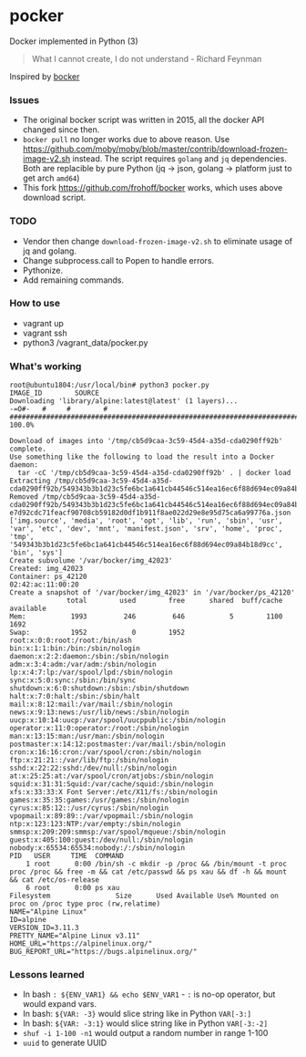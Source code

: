 # pocker
Docker implemented in Python (3)

> What I cannot create, I do not understand - Richard Feynman

Inspired by [bocker](https://github.com/p8952/bocker)

### Issues
- The original bocker script was written in 2015, all the docker API changed since then.
- `bocker pull` no longer works due to above reason. Use https://github.com/moby/moby/blob/master/contrib/download-frozen-image-v2.sh instead.
  The script requires `golang` and `jq` dependencies. Both are replacible by pure Python (jq -> json, golang -> platform just to get arch `amd64`)
- This fork https://github.com/frohoff/bocker works, which uses above download script.

### TODO
- Vendor then change `download-frozen-image-v2.sh` to eliminate usage of jq and golang.
- Change subprocess.call to Popen to handle errors.
- Pythonize.
- Add remaining commands.

### How to use

- vagrant up
- vagrant ssh
- python3 /vagrant_data/pocker.py

### What's working


```
root@ubuntu1804:/usr/local/bin# python3 pocker.py
IMAGE_ID		SOURCE
Downloading 'library/alpine:latest@latest' (1 layers)...
-=O#-   #     #        #
##################################################################################################################################################################### 100.0%

Download of images into '/tmp/cb5d9caa-3c59-45d4-a35d-cda0290ff92b' complete.
Use something like the following to load the result into a Docker daemon:
  tar -cC '/tmp/cb5d9caa-3c59-45d4-a35d-cda0290ff92b' . | docker load
Extracting /tmp/cb5d9caa-3c59-45d4-a35d-cda0290ff92b/549343b3b1d23c5fe6bc1a641cb44546c514ea16ec6f88d694ec09a84b18d9cc/layer.tar
Removed /tmp/cb5d9caa-3c59-45d4-a35d-cda0290ff92b/549343b3b1d23c5fe6bc1a641cb44546c514ea16ec6f88d694ec09a84b18d9cc/layer.tar
e7d92cdc71feacf90708cb59182d0df1b911f8ae022d29e8e95d75ca6a99776a.json
['img.source', 'media', 'root', 'opt', 'lib', 'run', 'sbin', 'usr', 'var', 'etc', 'dev', 'mnt', 'manifest.json', 'srv', 'home', 'proc', 'tmp', '549343b3b1d23c5fe6bc1a641cb44546c514ea16ec6f88d694ec09a84b18d9cc', 'bin', 'sys']
Create subvolume '/var/bocker/img_42023'
Created: img_42023
Container: ps_42120
02:42:ac:11:00:20
Create a snapshot of '/var/bocker/img_42023' in '/var/bocker/ps_42120'
              total        used        free      shared  buff/cache   available
Mem:           1993         246         646           5        1100        1692
Swap:          1952           0        1952
root:x:0:0:root:/root:/bin/ash
bin:x:1:1:bin:/bin:/sbin/nologin
daemon:x:2:2:daemon:/sbin:/sbin/nologin
adm:x:3:4:adm:/var/adm:/sbin/nologin
lp:x:4:7:lp:/var/spool/lpd:/sbin/nologin
sync:x:5:0:sync:/sbin:/bin/sync
shutdown:x:6:0:shutdown:/sbin:/sbin/shutdown
halt:x:7:0:halt:/sbin:/sbin/halt
mail:x:8:12:mail:/var/mail:/sbin/nologin
news:x:9:13:news:/usr/lib/news:/sbin/nologin
uucp:x:10:14:uucp:/var/spool/uucppublic:/sbin/nologin
operator:x:11:0:operator:/root:/sbin/nologin
man:x:13:15:man:/usr/man:/sbin/nologin
postmaster:x:14:12:postmaster:/var/mail:/sbin/nologin
cron:x:16:16:cron:/var/spool/cron:/sbin/nologin
ftp:x:21:21::/var/lib/ftp:/sbin/nologin
sshd:x:22:22:sshd:/dev/null:/sbin/nologin
at:x:25:25:at:/var/spool/cron/atjobs:/sbin/nologin
squid:x:31:31:Squid:/var/cache/squid:/sbin/nologin
xfs:x:33:33:X Font Server:/etc/X11/fs:/sbin/nologin
games:x:35:35:games:/usr/games:/sbin/nologin
cyrus:x:85:12::/usr/cyrus:/sbin/nologin
vpopmail:x:89:89::/var/vpopmail:/sbin/nologin
ntp:x:123:123:NTP:/var/empty:/sbin/nologin
smmsp:x:209:209:smmsp:/var/spool/mqueue:/sbin/nologin
guest:x:405:100:guest:/dev/null:/sbin/nologin
nobody:x:65534:65534:nobody:/:/sbin/nologin
PID   USER     TIME  COMMAND
    1 root      0:00 /bin/sh -c mkdir -p /proc && /bin/mount -t proc proc /proc && free -m && cat /etc/passwd && ps xau && df -h && mount && cat /etc/os-release
    6 root      0:00 ps xau
Filesystem                Size      Used Available Use% Mounted on
proc on /proc type proc (rw,relatime)
NAME="Alpine Linux"
ID=alpine
VERSION_ID=3.11.3
PRETTY_NAME="Alpine Linux v3.11"
HOME_URL="https://alpinelinux.org/"
BUG_REPORT_URL="https://bugs.alpinelinux.org/"
```

### Lessons learned
- In bash `: ${ENV_VAR1} && echo $ENV_VAR1` - `:` is no-op operator, but would expand vars.
- In bash: `${VAR: -3}` would slice string like in Python `VAR[-3:]`
- In bash: `${VAR: -3:1}` would slice string like in Python `VAR[-3:-2]`
- `shuf -i 1-100 -n1` would output a random number in range 1-100
- `uuid` to generate UUID
